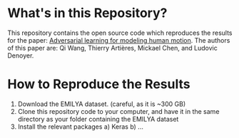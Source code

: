 # What's in this Repository?

This repository contains the open source code which reproduces the results for the paper: [Adversarial learning for modeling human motion](https://link.springer.com/article/10.1007%2Fs00371-018-1594-7). The authors of this paper are: Qi Wang, Thierry Artières, Mickael Chen, and Ludovic Denoyer.

# How to Reproduce the Results

1) Download the EMILYA dataset. (careful, as it is ~300 GB)
2) Clone this repository code to your computer, and have it in the same directory as your folder containing the EMILYA dataset
3) Install the relevant packages
  a) Keras
  b) ... 
